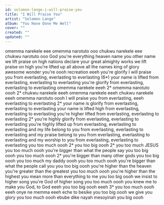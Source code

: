 ```yaml
---
id: solomon-lange-i-will-praise-you
title: "I Will Praise You"
artist: "Solomon Lange"
album: "You Have Done Me Well"
cover: ""
created: ""
updated: ""
---
```


omemma narekele eee
omemma narotuto ooo
chukwu narekele eee
chukwu narotuto ooo
God you're everything
heaven name you other name
we lift praise on high
nations declare
your great almighty works
we lift praise on high
you're lifted up
all above all the names king of glory
awesome wonder you're
oooh recreation eeeh you're glorify
I will praise you from everlasting, everlasting to everlasting (6*)
your name is lifted from everlasting, everlasting to everlasting
you're glorify from everlasting, everlasting to everlasting
omemma narekele eeeh 2*
omemma narotuto oooh 2*
chukwu narekele eeeh
omemma narekele eeeh
chukwu narekele eeeh
omemma narotuto oooh
I will praise you from everlasting, eeeh everlasting to everlasting 2*
your name is glorify from everlasting, everlasting to everlasting
your name is lifted high from everlasting, everlasting to everlasting
you're higher lifted from everlasting, everlasting to everlasting 2*
you're highly glorify from everlasting, everlasting to everlasting
you're highly lifted up from everlasting, everlasting to everlasting
and my life belong to you from everlasting, everlasting to everlasting
and my praise belong to you from everlasting, everlasting to everlasting
and my worship to you from everlasting, everlasting to everlasting
you too much oooh 2*
you too big oooh 2*
you too much JESUS
you too much oooh
you're bigger than what the people say
you too big oooh
you too much oooh 2*
you're bigger than many other gods
you too big oooh
you too much my daddy oooh
you too much oooh
you're bigger than what the people call you
you too big oooh
you're higher than the heaven
you're greater than the greatest
you too much oooh
you're higher than the highest
you mean more than everything to me
you too big oooh
we insist to higher song
you're God of higher song
you too much oooh
you knew me to make you God, to God eeeh
you too big oooh
eeeh 3*
you too much oooh
eeeh
onye ne memma eeeh
eche to besike
you too big oooh
we give you glory
you too much oooh
ebube dike nayah
mesoyinah
you big oooh